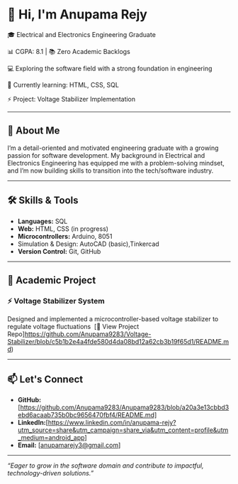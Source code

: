 # 👋 Hi, I'm Anupama Rejy

🎓 Electrical and Electronics Engineering Graduate

📊 CGPA: 8.1 | 📚 Zero Academic Backlogs

💻 Exploring the software field with a strong foundation in engineering

🔧 Currently learning: HTML, CSS, SQL

⚡️ Project: Voltage Stabilizer Implementation

---

## 🚀 About Me

I’m a detail-oriented and motivated engineering graduate with a growing passion for software development. My background in Electrical and Electronics Engineering has equipped me with a problem-solving mindset, and I’m now building skills to transition into the tech/software industry.

---

## 🛠 Skills & Tools

* **Languages:** SQL
* **Web:** HTML, CSS (in progress)
* **Microcontrollers:** Arduino, 8051
* Simulation & Design: AutoCAD (basic),Tinkercad
* **Version Control:** Git, GitHub

---

## 🔬 Academic Project

### ⚡ Voltage Stabilizer System

Designed and implemented a microcontroller-based voltage stabilizer to regulate voltage fluctuations 
[🔗 View Project Repo]https://github.com/Anupama9283/Voltage-Stabilizer/blob/c5b1b2e4a4fde580d4da08bd12a62cb3b19f65d1/README.md)

---

## 📫 Let's Connect

* **GitHub:** [https://github.com/Anupama9283/Anupama9283/blob/a20a3e13cbbd3ebd6acaab735b0bc9656470fbf4/README.md]
* **LinkedIn:**[https://www.linkedin.com/in/anupama-rejy?utm_source=share&utm_campaign=share_via&utm_content=profile&utm_medium=android_app]
* **Email:** [anupamarejy3@gmail.com]

---

*“Eager to grow in the software domain and contribute to impactful, technology-driven solutions.”*
